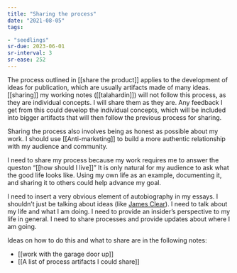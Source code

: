 ```yaml
---
title: "Sharing the process"
date: "2021-08-05"
tags:

- "seedlings"
sr-due: 2023-06-01
sr-interval: 3
sr-ease: 252
---
```


The process outlined in [[share the product]] applies to the development of ideas for publication, which are usually artifacts made of many ideas. [[sharing]] my working notes ([[talahardin]]) will not follow this process, as they are individual concepts. I will share them as they are. Any feedback I get from this could develop the individual concepts, which will be included into bigger artifacts that will then follow the previous process for sharing.

Sharing the process also involves being as honest as possible about my work. I should use [[Anti-marketing]] to build a more authentic relationship with my audience and community.

I need to share my process because my work requires me to answer the queston “[[how should I live]]” It is only natural for my audience to ask what the good life looks like. Using my own life as an example, documenting it, and sharing it to others could help advance my goal.

I need to insert a very obvious element of autobiography in my essays. I shouldn’t just be talking about ideas (like [James Clear](craftdocs://open?blockId=A0914B11-A194-472A-9116-E349DEA7B254&spaceId=63534923-d6b9-bddc-93d1-c854ccf112a8)). I need to talk about my life and what I am doing. I need to provide an insider’s perspective to my life in general. I need to share processes and provide updates about where I am going.

Ideas on how to do this and what to share are in the following notes:

- [[work with the garage door up]]
- [[A list of process artifacts I could share]]

